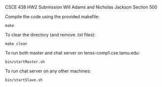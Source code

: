 CSCE 438 HW2 Submission
Will Adams and Nicholas Jackson
Section 500

Compile the code using the provided makefile:

    make

To clear the directory (and remove .txt files):

    make clean

To run both master and chat server on lenss-comp1.cse.tamu.edu:

    bin/startMaster.sh

To run chat server on any other machines:

    bin/startSlave.sh

